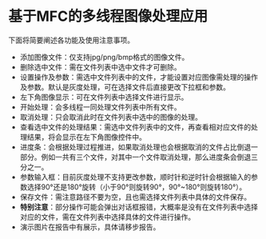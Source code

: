 # 基于MFC的多线程图像处理应用
下面将简要阐述各功能及使用注意事项。
- 添加图像文件：仅支持jpg/png/bmp格式的图像文件。
- 删除选中文件：需在文件列表中选中文件才可删除。
- 设置操作及参数：需选中文件列表中的文件，才能设置对应图像需处理的操作及参数。默认是灰度处理，可在选择文件后直接更改下拉框和参数。
- 左下角图像显示：可在文件列表中选择文件进行显示。
- 开始处理：会多线程一同处理文件列表中所有文件。
- 取消处理：只会取消此时在文件列表中选中的图像的处理。
- 查看选中文件的处理结果：需选中文件列表中的文件，再查看相对应文件的处理结果，将会显示在左下角图像控件中。
- 进度条：会根据处理过程推进，如果取消处理也会根据取消的文件占比倒退一部分。例如一共有三个文件，对其中一个文件取消处理，那么进度条会倒退三分之一。
- 参数输入框：目前灰度处理不支持更改参数，顺时针和逆时针会根据输入的参数选择90°还是180°旋转（小于90°则旋转90°，90°~180°则旋转180°）。
- 保存文件：需注意路径不要为空，且也需选择文件列表中具体的文件保存。
- **特别注意**：部分操作可能会弹出对话框报错，大概率是没有在文件列表中选择对应的文件，需在文件列表中选择具体的文件进行操作。
- 演示图片在报告中有展示，具体请移步报告。